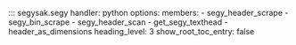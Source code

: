 ::: segysak.segy
    handler: python
    options:
      members:
        - segy_header_scrape
        - segy_bin_scrape
        - segy_header_scan
        - get_segy_texthead
        - header_as_dimensions
      heading_level: 3
      show_root_toc_entry: false